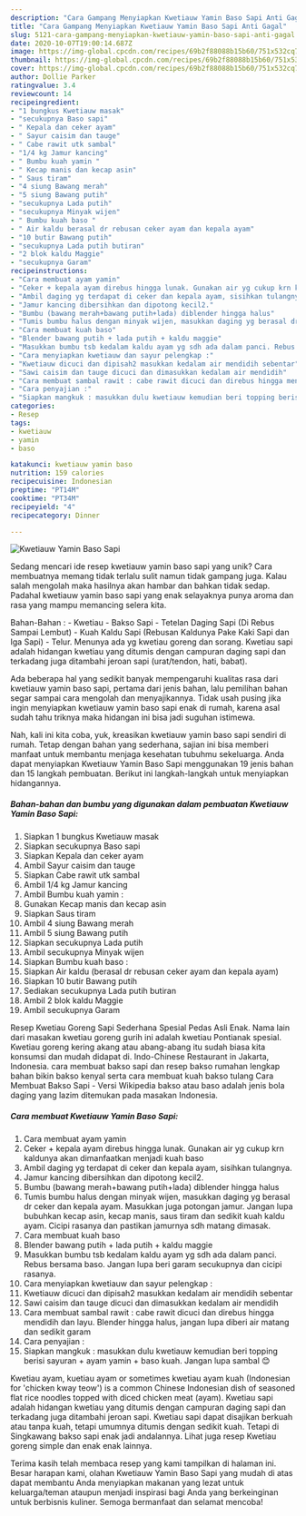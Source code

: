```yaml
---
description: "Cara Gampang Menyiapkan Kwetiauw Yamin Baso Sapi Anti Gagal"
title: "Cara Gampang Menyiapkan Kwetiauw Yamin Baso Sapi Anti Gagal"
slug: 5121-cara-gampang-menyiapkan-kwetiauw-yamin-baso-sapi-anti-gagal
date: 2020-10-07T19:00:14.687Z
image: https://img-global.cpcdn.com/recipes/69b2f88088b15b60/751x532cq70/kwetiauw-yamin-baso-sapi-foto-resep-utama.jpg
thumbnail: https://img-global.cpcdn.com/recipes/69b2f88088b15b60/751x532cq70/kwetiauw-yamin-baso-sapi-foto-resep-utama.jpg
cover: https://img-global.cpcdn.com/recipes/69b2f88088b15b60/751x532cq70/kwetiauw-yamin-baso-sapi-foto-resep-utama.jpg
author: Dollie Parker
ratingvalue: 3.4
reviewcount: 14
recipeingredient:
- "1 bungkus Kwetiauw masak"
- "secukupnya Baso sapi"
- " Kepala dan ceker ayam"
- " Sayur caisim dan tauge"
- " Cabe rawit utk sambal"
- "1/4 kg Jamur kancing"
- " Bumbu kuah yamin "
- " Kecap manis dan kecap asin"
- " Saus tiram"
- "4 siung Bawang merah"
- "5 siung Bawang putih"
- "secukupnya Lada putih"
- "secukupnya Minyak wijen"
- " Bumbu kuah baso "
- " Air kaldu berasal dr rebusan ceker ayam dan kepala ayam"
- "10 butir Bawang putih"
- "secukupnya Lada putih butiran"
- "2 blok kaldu Maggie"
- "secukupnya Garam"
recipeinstructions:
- "Cara membuat ayam yamin"
- "Ceker + kepala ayam direbus hingga lunak. Gunakan air yg cukup krn kaldunya akan dimanfaatkan menjadi kuah baso"
- "Ambil daging yg terdapat di ceker dan kepala ayam, sisihkan tulangnya."
- "Jamur kancing dibersihkan dan dipotong kecil2."
- "Bumbu (bawang merah+bawang putih+lada) diblender hingga halus"
- "Tumis bumbu halus dengan minyak wijen, masukkan daging yg berasal dr ceker dan kepala ayam. Masukkan juga potongan jamur. Jangan lupa bubuhkan kecap asin, kecap manis, saus tiram dan sedikit kuah kaldu ayam. Cicipi rasanya dan pastikan jamurnya sdh matang dimasak."
- "Cara membuat kuah baso"
- "Blender bawang putih + lada putih + kaldu maggie"
- "Masukkan bumbu tsb kedalam kaldu ayam yg sdh ada dalam panci. Rebus bersama baso. Jangan lupa beri garam secukupnya dan cicipi rasanya."
- "Cara menyiapkan kwetiauw dan sayur pelengkap :"
- "Kwetiauw dicuci dan dipisah2 masukkan kedalam air mendidih sebentar"
- "Sawi caisim dan tauge dicuci dan dimasukkan kedalam air mendidih"
- "Cara membuat sambal rawit : cabe rawit dicuci dan direbus hingga mendidih dan layu. Blender hingga halus, jangan lupa diberi air matang dan sedikit garam"
- "Cara penyajian :"
- "Siapkan mangkuk : masukkan dulu kwetiauw kemudian beri topping berisi sayuran + ayam yamin + baso kuah. Jangan lupa sambal 😊"
categories:
- Resep
tags:
- kwetiauw
- yamin
- baso

katakunci: kwetiauw yamin baso 
nutrition: 159 calories
recipecuisine: Indonesian
preptime: "PT14M"
cooktime: "PT34M"
recipeyield: "4"
recipecategory: Dinner

---
```



![Kwetiauw Yamin Baso Sapi](https://img-global.cpcdn.com/recipes/69b2f88088b15b60/751x532cq70/kwetiauw-yamin-baso-sapi-foto-resep-utama.jpg)

Sedang mencari ide resep kwetiauw yamin baso sapi yang unik? Cara membuatnya memang tidak terlalu sulit namun tidak gampang juga. Kalau salah mengolah maka hasilnya akan hambar dan bahkan tidak sedap. Padahal kwetiauw yamin baso sapi yang enak selayaknya punya aroma dan rasa yang mampu memancing selera kita.

Bahan-Bahan : - Kwetiau - Bakso Sapi - Tetelan Daging Sapi (Di Rebus Sampai Lembut) - Kuah Kaldu Sapi (Rebusan Kaldunya Pake Kaki Sapi dan Iga Sapi) - Telur. Menunya ada yg kwetiau goreng dan sorang. Kwetiau sapi adalah hidangan kwetiau yang ditumis dengan campuran daging sapi dan terkadang juga ditambahi jeroan sapi (urat/tendon, hati, babat).

Ada beberapa hal yang sedikit banyak mempengaruhi kualitas rasa dari kwetiauw yamin baso sapi, pertama dari jenis bahan, lalu pemilihan bahan segar sampai cara mengolah dan menyajikannya. Tidak usah pusing jika ingin menyiapkan kwetiauw yamin baso sapi enak di rumah, karena asal sudah tahu triknya maka hidangan ini bisa jadi suguhan istimewa.


Nah, kali ini kita coba, yuk, kreasikan kwetiauw yamin baso sapi sendiri di rumah. Tetap dengan bahan yang sederhana, sajian ini bisa memberi manfaat untuk membantu menjaga kesehatan tubuhmu sekeluarga. Anda dapat menyiapkan Kwetiauw Yamin Baso Sapi menggunakan 19 jenis bahan dan 15 langkah pembuatan. Berikut ini langkah-langkah untuk menyiapkan hidangannya.

<!--inarticleads1-->

##### Bahan-bahan dan bumbu yang digunakan dalam pembuatan Kwetiauw Yamin Baso Sapi:

1. Siapkan 1 bungkus Kwetiauw masak
1. Siapkan secukupnya Baso sapi
1. Siapkan  Kepala dan ceker ayam
1. Ambil  Sayur caisim dan tauge
1. Siapkan  Cabe rawit utk sambal
1. Ambil 1/4 kg Jamur kancing
1. Ambil  Bumbu kuah yamin :
1. Gunakan  Kecap manis dan kecap asin
1. Siapkan  Saus tiram
1. Ambil 4 siung Bawang merah
1. Ambil 5 siung Bawang putih
1. Siapkan secukupnya Lada putih
1. Ambil secukupnya Minyak wijen
1. Siapkan  Bumbu kuah baso :
1. Siapkan  Air kaldu (berasal dr rebusan ceker ayam dan kepala ayam)
1. Siapkan 10 butir Bawang putih
1. Sediakan secukupnya Lada putih butiran
1. Ambil 2 blok kaldu Maggie
1. Ambil secukupnya Garam


Resep Kwetiau Goreng Sapi Sederhana Spesial Pedas Asli Enak. Nama lain dari masakan kwetiau goreng gurih ini adalah kwetiau Pontianak spesial. Kwetiau goreng kering akang atau abang-abang itu sudah biasa kita konsumsi dan mudah didapat di. Indo-Chinese Restaurant in Jakarta, Indonesia. cara membuat bakso sapi dan resep bakso rumahan lengkap bahan bikin bakso kenyal serta cara membuat kuah bakso tulang Cara Membuat Bakso Sapi - Versi Wikipedia bakso atau baso adalah jenis bola daging yang lazim ditemukan pada masakan Indonesia. 

<!--inarticleads2-->

##### Cara membuat Kwetiauw Yamin Baso Sapi:

1. Cara membuat ayam yamin
1. Ceker + kepala ayam direbus hingga lunak. Gunakan air yg cukup krn kaldunya akan dimanfaatkan menjadi kuah baso
1. Ambil daging yg terdapat di ceker dan kepala ayam, sisihkan tulangnya.
1. Jamur kancing dibersihkan dan dipotong kecil2.
1. Bumbu (bawang merah+bawang putih+lada) diblender hingga halus
1. Tumis bumbu halus dengan minyak wijen, masukkan daging yg berasal dr ceker dan kepala ayam. Masukkan juga potongan jamur. Jangan lupa bubuhkan kecap asin, kecap manis, saus tiram dan sedikit kuah kaldu ayam. Cicipi rasanya dan pastikan jamurnya sdh matang dimasak.
1. Cara membuat kuah baso
1. Blender bawang putih + lada putih + kaldu maggie
1. Masukkan bumbu tsb kedalam kaldu ayam yg sdh ada dalam panci. Rebus bersama baso. Jangan lupa beri garam secukupnya dan cicipi rasanya.
1. Cara menyiapkan kwetiauw dan sayur pelengkap :
1. Kwetiauw dicuci dan dipisah2 masukkan kedalam air mendidih sebentar
1. Sawi caisim dan tauge dicuci dan dimasukkan kedalam air mendidih
1. Cara membuat sambal rawit : cabe rawit dicuci dan direbus hingga mendidih dan layu. Blender hingga halus, jangan lupa diberi air matang dan sedikit garam
1. Cara penyajian :
1. Siapkan mangkuk : masukkan dulu kwetiauw kemudian beri topping berisi sayuran + ayam yamin + baso kuah. Jangan lupa sambal 😊


Kwetiau ayam, kuetiau ayam or sometimes kwetiau ayam kuah (Indonesian for &#39;chicken kway teow&#39;) is a common Chinese Indonesian dish of seasoned flat rice noodles topped with diced chicken meat (ayam). Kwetiau sapi adalah hidangan kwetiau yang ditumis dengan campuran daging sapi dan terkadang juga ditambahi jeroan sapi. Kwetiau sapi dapat disajikan berkuah atau tanpa kuah, tetapi umumnya ditumis dengan sedikit kuah. Tetapi di Singkawang bakso sapi enak jadi andalannya. Lihat juga resep Kwetiau goreng simple dan enak enak lainnya. 

Terima kasih telah membaca resep yang kami tampilkan di halaman ini. Besar harapan kami, olahan Kwetiauw Yamin Baso Sapi yang mudah di atas dapat membantu Anda menyiapkan makanan yang lezat untuk keluarga/teman ataupun menjadi inspirasi bagi Anda yang berkeinginan untuk berbisnis kuliner. Semoga bermanfaat dan selamat mencoba!
